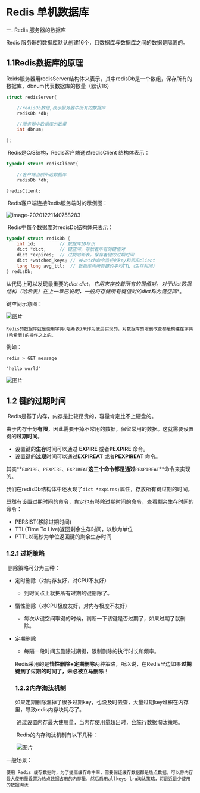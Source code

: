 #  Redis 单机数据库

一. Redis 服务器的数据库

Redis 服务器的数据库默认创建16个，且数据库与数据库之间的数据是隔离的。



## **1.1Redis数据库的原理**

​		Reids服务器用redisServer结构体来表示，其中redisDb是一个数组，保存所有的数据库，dbnum代表数据库的数量（默认16）

```c
struct redisServer{  

    //redisDb数组,表示服务器中所有的数据库
    redisDb *db;  

    //服务器中数据库的数量
    int dbnum;  

}; 
```

​		Redis是C/S结构，Redis客户端通过redisClient 结构体表示：

```c
typedef struct redisClient{  

    //客户端当前所选数据库
    redisDb *db;  

}redisClient;
```

​		Redis客户端连接Redis服务端时的示例图：

![image-20201221140758283](C:\Users\admin\AppData\Roaming\Typora\typora-user-images\image-20201221140758283.png)

​		Redis中每个数据库对redisDb结构体来表示：

```c
typedef struct redisDb { 
    int id;         // 数据库ID标识
    dict *dict;     // 键空间，存放着所有的键值对              
    dict *expires;  // 过期哈希表，保存着键的过期时间                          
    dict *watched_keys; // 被watch命令监控的key和相应client    
    long long avg_ttl;  // 数据库内所有键的平均TTL（生存时间）     
} redisDb;
```

从代码上可以发现最重要的**dict *dict**，它用来存放着所有的键值对。对于dict数据结构（哈希表）在上一章已说明，一般将存储所有键值对的dict称为**键空间**。



键空间示意图：

![图片](https://mmbiz.qpic.cn/mmbiz_png/2BGWl1qPxib0LSf7wiaom7XfZ9RhpUWsW2AC1gtvq3ibvicwU8XFTib4Y3aicN96AUbrNBlyAB1MHnb9fvDVsYerzoicQ/640?wx_fmt=png&tp=webp&wxfrom=5&wx_lazy=1&wx_co=1)



```
Redis的数据库就是使用字典(哈希表)来作为底层实现的，对数据库的增删改查都是构建在字典(哈希表)的操作之上的。
```

例如：

```redis
redis > GET message

"hello world"

```

![图片](https://mmbiz.qpic.cn/mmbiz_png/2BGWl1qPxib0LSf7wiaom7XfZ9RhpUWsW2tiagicnJMog5YjszvjrXiafwuQCiaU6CNBEc4fuSl1MzbreesTtosrT5ew/640?wx_fmt=png&tp=webp&wxfrom=5&wx_lazy=1&wx_co=1)

## 1.2 键的过期时间

​		Redis是基于内存，内存是比较昂贵的，容量肯定比不上硬盘的。

​		由于内存十分**有限**，因此需要干掉不常用的数据，保留常用的数据。这就需要设置键的**过期时间**。

* 设置键的**生存**时间可以通过 **EXPIRE** 或者**PEXPIRE** 命令。
* 设置键的**过期**时间可以通过**EXPIREAT** 或者**PEXPIREAT** 命令。

其实**`EXPIRE`、`PEXPIRE`、`EXPIREAT`**这三个命令都是通过**`PEXPIREAT`**命令来实现的。

我们在redisDb结构体中还发现了`dict *expires;`属性，存放所有键过期的时间。



既然有设置过期时间的命令，肯定也有移除过期时间的命令，查看剩余生存时间的命令：

* PERSIST(移除过期时间)
* TTL(Time To Live)返回剩余生存时间，以秒为单位
* PTTL以毫秒为单位返回键的剩余生存时间



### 1.2.1 过期策略

​	删除策略可分为三种：

* 定时删除（对内存友好，对CPU不友好）

  * 到时间点上就把所有过期的键删除了。

* 惰性删除（对CPU极度友好，对内存极度不友好)

  * 每次从键空间取键的时候，判断一下该键是否过期了，如果过期了就删除。

* 定期删除

  * 每隔一段时间去删除过期键，限制删除的执行时长和频率。

  

  

  Redis采用的是**惰性删除+定期删除**两种策略，所以说，在Redis里边如果**过期键到了过期的时间了，未必被立马删除**！

  

  

  ### 1.2.2内存淘汰机制

  ​		如果定期删除漏掉了很多过期key，也没及时去查，大量过期key堆积在内存里，导致redis内存块耗尽了。

  ​		通过设置内存最大使用量，当内存使用量超出时，会施行数据淘汰策略。

  

  ​	Redis的内存淘汰机制有以下几种：

  ​	![图片](https://mmbiz.qpic.cn/mmbiz_png/2BGWl1qPxib0LSf7wiaom7XfZ9RhpUWsW2TMibgqktURXxzDeSVITWJiaKQDlocMf2ibHS3vK3AyOgtibIzRW4LvrXhQ/640?wx_fmt=png&tp=webp&wxfrom=5&wx_lazy=1&wx_co=1)

一般场景：

```
使用 Redis 缓存数据时，为了提高缓存命中率，需要保证缓存数据都是热点数据。可以将内存最大使用量设置为热点数据占用的内存量，然后启用allkeys-lru淘汰策略，将最近最少使用的数据淘汰
```



